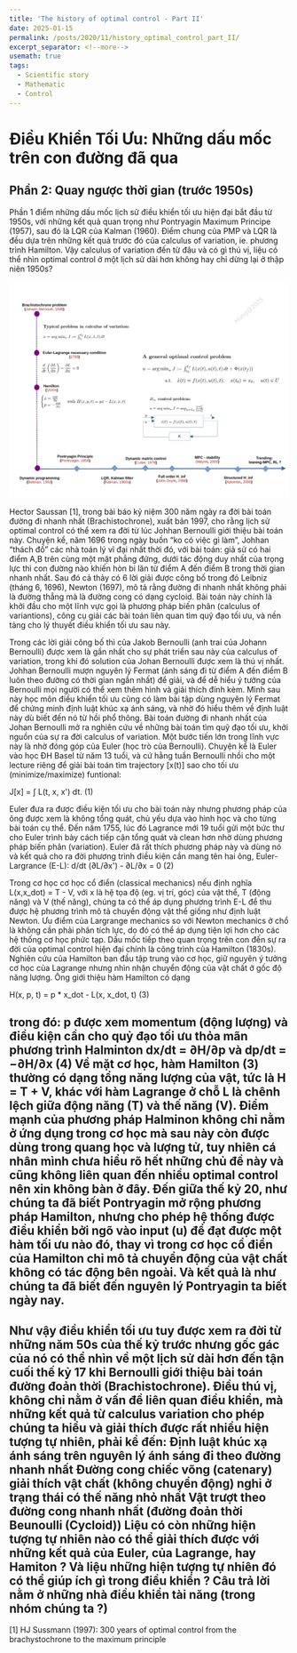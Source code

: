 ```yaml
---
title: 'The history of optimal control - Part II'
date: 2025-01-15
permalink: /posts/2020/11/history_optimal_control_part_II/
excerpt_separator: <!--more-->
usemath: true
tags:
  - Scientific story
  - Mathematic
  - Control 
---
```


# Điều Khiển Tối Ưu: Những dấu mốc trên con đường đã qua

## Phần 2: Quay ngược thời gian (trước 1950s)

Phần 1 điểm những dấu mốc lịch sử điều khiển tối ưu hiện đại bắt đầu từ 1950s, với những kết quả quan trọng như Pontryagin Maximum Principe (1957), sau đó là LQR của Kalman (1960). Điểm chung của PMP và LQR là đều dựa trên những kết quả trước đó của calculus of variation, ie. phương trình Hamilton. Vậy calculus of variation đến từ đâu và có gì thú vị, liệu có thể nhìn optimal control ở một lịch sử dài hơn không hay chỉ dừng lại ở thập niên 1950s?

<!--more-->

<p align="center">
<img src="/images/posts/optimal_control/map_part_II.jpg" width="700">
</p>

Hector Saussan [1], trong bài báo kỷ niệm 300 năm ngày ra đời bài toán đường đi nhanh nhất (Brachistochrone), xuất bản 1997, cho rằng lịch sử optimal control có thể xem ra đời từ lúc Johhan Bernoulli giới thiệu bài toán này. Chuyện kể, năm 1696 trong ngày buồn “ko có việc gì làm”, Johhan “thách đố” các nhà toán lý vĩ đại nhất thời đó, với bài toán: giả sử có hai điểm A,B trên cùng một mặt phẳng đứng, dưới tác động duy nhất của trọng lực thì con đường nào khiến hòn bi lăn từ điểm A đến điểm B trong thời gian nhanh nhất. Sau đó cả thảy có 6 lời giải được công bố trong đó Leibniz (tháng 6, 1696), Newton (1697), mô tả rằng đường đi nhanh nhất không phải là đường thẳng mà là đường cong có dạng cycloid. Bài toán này chính là khởi đầu cho một lĩnh vực gọi là phương pháp biến phân (calculus of variantions), công cụ giải các bài toán liên quan tìm quỹ đạo tối ưu, và nền tảng cho lý thuyết điều khiển tối ưu sau này.

Trong các lời giải công bố thì của Jakob Bernoulli (anh trai của Johann Bernoulli) được xem là gần nhất cho sự phát triển sau này của calculus of variation, trong khi đó solution của Johan Bernoulli được xem là thú vị nhất. Johhan Bernoulli mượn nguyên lý Fermat (ánh sáng đi từ điểm A đến điểm B luôn theo đường có thời gian ngắn nhất) để giải, và để dễ hiểu ý tưởng của Bernoulli mọi người có thể xem thêm hình và giải thích đính kèm. Mình sau này học môn điều khiển tối ưu cũng có làm bài tập dùng nguyên lý Fermat để chứng minh định luật khúc xạ ánh sáng, và nhờ đó hiểu thêm về định luật này dù biết đến nó từ hồi phổ thông.
Bài toán đường đi nhanh nhất của Johan Bernoulli mở ra nghiên cứu về những bài toán tìm quỹ đạo tối ưu, khởi nguồn của sự ra đời calculus of variation. Một bước tiến lớn trong lĩnh vực này là nhờ đóng góp của Euler (học trò của Bernoulli). Chuyện kể là Euler vào học ĐH Basel từ năm 13 tuổi, và cứ hằng tuần Bernoulli nhồi cho một lecture riêng để giải bài toán tìm trajectory [x(t)] sao cho tối ưu (minimize/maximize) funtional:

J[x] = ∫ L(t, x, x') dt. (1)

Euler đưa ra được điều kiện tối ưu cho bài toán này nhưng phương pháp của ông được xem là không tổng quát, chủ yếu dựa vào hình học và cho từng bài toán cụ thể. Đến năm 1755, lúc đó Lagrance mới 19 tuổi gửi một bức thư cho Euler trình bày cách tiếp cận tổng quát và clean hơn nhờ dùng phương pháp biến phân (variation). Euler đã rất thích phương pháp này và dùng nó và kết quả cho ra đời phương trình điều kiện cần mang tên hai ông, Euler-Largrance (E-L):
d/dt (∂L/∂x') - ∂L/∂x = 0 (2)

Trong cơ học cơ học cổ điển (classical mechanics) nếu định nghĩa L(x,x_dot) = T - V, với x là hệ tọa độ (eg. vị trí, góc) của vật thể, T (động năng) và V (thế năng), chúng ta có thể áp dụng phương trình E-L để thu được hệ phương trình mô tả chuyển động vật thể giống như định luật Newton. Ưu điểm của Largrange mechanics so với Newton mechanics ở chổ là không cần phải phân tích lực, do đó có thể áp dụng tiện lợi hơn cho các hệ thống cơ học phức tạp.
Dấu mốc tiếp theo quan trọng trên con đến sự ra đời của optimal control hiện đại chính là công trình của Hamilton (1830s). Nghiên cứu của Hamilton ban đầu tập trung vào cơ học, giữ nguyên ý tưởng cơ học của Lagrange nhưng nhìn nhận chuyển động của vật chất ở gốc độ năng lượng. Ông giới thiệu hàm Hamilton có dạng

H(x, p, t) = p * x_dot - L(x, x_dot, t) (3)

trong đó: p được xem momentum (động lượng) và điều kiện cần cho quỷ đạo tối ưu thỏa mãn phương trình Halminton
dx/dt = ∂H/∂p và dp/dt = −∂H/∂x (4)
Về mặt cơ học, hàm Hamilton (3) thường có dạng tổng năng lượng của vật, tức là H = T + V, khác với hàm Lagrange ở chỗ L là chênh lệch giữa động năng (T) và thế năng (V). Điểm mạnh của phương pháp Halminon không chỉ nằm ở ứng dụng trong cơ học mà sau này còn được dùng trong quang học và lượng tử, tuy nhiên cá nhân mình chưa hiểu rõ hết những chủ đề này và cũng không liên quan đến nhiều optimal control nên xin không bàn ở đây.
Đến giữa thế kỷ 20, như chúng ta đã biết Pontryagin mở rộng phương pháp Hamilton, nhưng cho phép hệ thống được điều khiển bởi ngõ vào input (u) để đạt được một hàm tối ưu nào đó, thay vì trong cơ học cổ điển của Hamilton chỉ mô tả chuyển động của vật chất không có tác động bên ngoài. Và kết quả là như chúng ta đã biết đến nguyên lý Pontryagin ta biết ngày nay.
---

Như vậy điều khiển tối ưu tuy được xem ra đời từ những năm 50s của thế kỷ trước nhưng gốc gác của nó có thể nhìn về một lịch sử dài hơn đến tận cuối thế kỷ 17 khi Bernoulli giới thiệu bài toán đường đoản thời (Brachistochrone). Điều thú vị, không chỉ nằm ở vấn đề liên quan điều khiển, mà những kết quả từ calculus variation cho phép chúng ta hiểu và giải thích được rất nhiều hiện tượng tự nhiên, phải kể đến:
Định luật khúc xạ ánh sáng trên nguyên lý ánh sáng đi theo đường nhanh nhất
Đường cong chiếc võng (catenary) giải thích vật chất (không chuyển động) nghỉ ở trạng thái có thế năng nhỏ nhất
Vật trượt theo đường cong nhanh nhất (đường đoản thời Beunoulli (Cycloid))
Liệu có còn những hiện tượng tự nhiên nào có thể giải thích được với những kết quả của Euler, của Lagrange, hay Hamiton ? Và liệu những hiện tượng tự nhiên đó có thể giúp ích gì trong điều khiển ? Câu trả lời nằm ở những nhà điều khiển tài năng (trong nhóm chúng ta ?)
---

[1] HJ Sussmann (1997): 300 years of optimal control from the brachystochrone to the maximum principle

